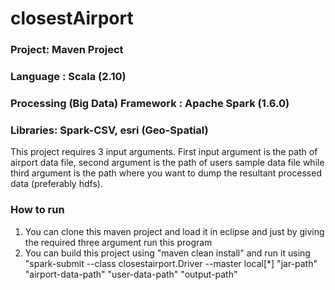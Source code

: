 # closestAirport

### Project: Maven Project
### Language : Scala (2.10)
### Processing (Big Data) Framework : Apache Spark (1.6.0)
### Libraries: Spark-CSV, esri (Geo-Spatial)


This project requires 3 input arguments. First input argument is the path of airport data file, second argument is the path of users sample data file while third argument is the path where you want to dump the resultant processed data (preferably hdfs).

### How to run
1) You can clone this maven project and load it in eclipse and just by giving the required three argument run this program
2) You can build this project using "maven clean install" and run it using "spark-submit --class closestairport.Driver --master local[*] "jar-path" "airport-data-path" "user-data-path" "output-path" 

